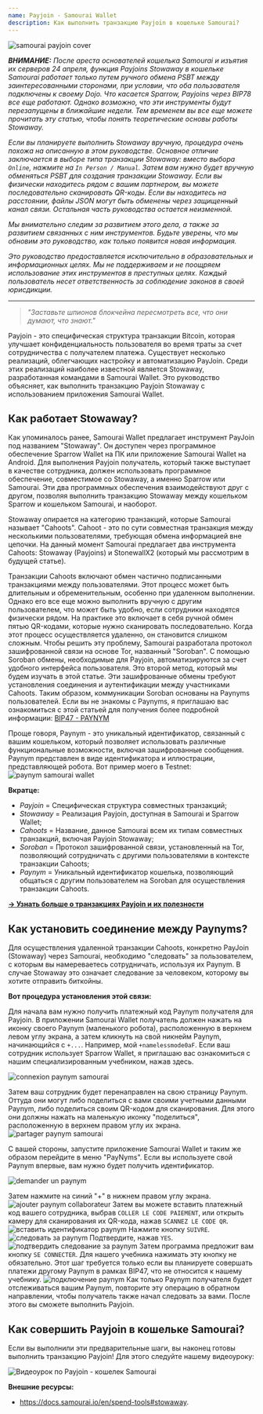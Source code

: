 ```yaml
---
name: Payjoin - Samourai Wallet
description: Как выполнить транзакцию Payjoin в кошельке Samourai?
---
```

![samourai payjoin cover](assets/cover.webp)

***ВНИМАНИЕ:** После ареста основателей кошелька Samourai и изъятия их серверов 24 апреля, функция Payjoins Stowaway в кошельке Samourai работает только путем ручного обмена PSBT между заинтересованными сторонами, при условии, что оба пользователя подключены к своему Dojo. Что касается Sparrow, Payjoins через BIP78 все еще работают. Однако возможно, что эти инструменты будут перезапущены в ближайшие недели. Тем временем вы все еще можете прочитать эту статью, чтобы понять теоретические основы работы Stowaway.*

_Если вы планируете выполнить Stowaway вручную, процедура очень похожа на описанную в этом руководстве. Основное отличие заключается в выборе типа транзакции Stowaway: вместо выбора `Online`, нажмите на `In Person / Manual`. Затем вам нужно будет вручную обменяться PSBT для создания транзакции Stowaway. Если вы физически находитесь рядом с вашим партнером, вы можете последовательно сканировать QR-коды. Если вы находитесь на расстоянии, файлы JSON могут быть обменены через защищенный канал связи. Остальная часть руководства остается неизменной._

_Мы внимательно следим за развитием этого дела, а также за развитием связанных с ним инструментов. Будьте уверены, что мы обновим это руководство, как только появится новая информация._

_Это руководство предоставляется исключительно в образовательных и информационных целях. Мы не поддерживаем и не поощряем использование этих инструментов в преступных целях. Каждый пользователь несет ответственность за соблюдение законов в своей юрисдикции._

---

> *"Заставьте шпионов блокчейна пересмотреть все, что они думают, что знают."*

Payjoin - это специфическая структура транзакции Bitcoin, которая улучшает конфиденциальность пользователя во время траты за счет сотрудничества с получателем платежа. Существует несколько реализаций, облегчающих настройку и автоматизацию PayJoin. Среди этих реализаций наиболее известной является Stowaway, разработанная командами в Samourai Wallet. Это руководство объясняет, как выполнить транзакцию Payjoin Stowaway с использованием приложения Samourai Wallet.

## Как работает Stowaway?

Как упоминалось ранее, Samourai Wallet предлагает инструмент PayJoin под названием "Stowaway". Он доступен через программное обеспечение Sparrow Wallet на ПК или приложение Samourai Wallet на Android. Для выполнения Payjoin получатель, который также выступает в качестве сотрудника, должен использовать программное обеспечение, совместимое со Stowaway, а именно Sparrow или Samourai. Эти два программных обеспечения взаимодействуют друг с другом, позволяя выполнить транзакцию Stowaway между кошельком Sparrow и кошельком Samourai, и наоборот.

Stowaway опирается на категорию транзакций, которые Samourai называет "Cahoots". Cahoot - это по сути совместная транзакция между несколькими пользователями, требующая обмена информацией вне цепочки. На данный момент Samourai предлагает два инструмента Cahoots: Stowaway (Payjoins) и StonewallX2 (который мы рассмотрим в будущей статье).

Транзакции Cahoots включают обмен частично подписанными транзакциями между пользователями. Этот процесс может быть длительным и обременительным, особенно при удаленном выполнении. Однако его все еще можно выполнить вручную с другим пользователем, что может быть удобно, если сотрудники находятся физически рядом. На практике это включает в себя ручной обмен пятью QR-кодами, которые нужно сканировать последовательно.
Когда этот процесс осуществляется удаленно, он становится слишком сложным. Чтобы решить эту проблему, Samourai разработала протокол зашифрованной связи на основе Tor, названный "Soroban". С помощью Soroban обмены, необходимые для Payjoin, автоматизируются за счет удобного интерфейса пользователя. Это второй метод, который мы будем изучать в этой статье.
Эти зашифрованные обмены требуют установления соединения и аутентификации между участниками Cahoots. Таким образом, коммуникации Soroban основаны на Paynyms пользователей. Если вы не знакомы с Paynyms, я приглашаю вас ознакомиться с этой статьей для получения более подробной информации: [BIP47 - PAYNYM](https://planb.network/tutorials/privacy/on-chain/paynym-bip47-a492a70b-50eb-4f95-a766-bae2c5535093)


Проще говоря, Paynym - это уникальный идентификатор, связанный с вашим кошельком, который позволяет использовать различные функциональные возможности, включая зашифрованные сообщения. Paynym представлен в виде идентификатора и иллюстрации, представляющей робота. Вот пример моего в Testnet: ![paynym samourai wallet](assets/en/1.webp)

**Вкратце:**
- _Payjoin_ = Специфическая структура совместных транзакций;
- _Stowaway_ = Реализация Payjoin, доступная в Samourai и Sparrow Wallet;
- _Cahoots_ = Название, данное Samourai всем их типам совместных транзакций, включая Payjoin Stowaway;
- _Soroban_ = Протокол зашифрованной связи, установленный на Tor, позволяющий сотрудничать с другими пользователями в контексте транзакции Cahoots;
- _Paynym_ = Уникальный идентификатор кошелька, позволяющий общаться с другим пользователем на Soroban для осуществления транзакции Cahoots.

[**-> Узнать больше о транзакциях Payjoin и их полезности**](https://planb.network/tutorials/privacy/on-chain/payjoin-848b6a23-deb2-4c5f-a27e-93e2f842140f)

## Как установить соединение между Paynyms?

Для осуществления удаленной транзакции Cahoots, конкретно PayJoin (Stowaway) через Samourai, необходимо "следовать" за пользователем, с которым вы намереваетесь сотрудничать, используя их Paynym. В случае Stowaway это означает следование за человеком, которому вы хотите отправить биткойны.

**Вот процедура установления этой связи:**

Для начала вам нужно получить платежный код Paynym получателя для Payjoin. В приложении Samourai Wallet получатель должен нажать на иконку своего Paynym (маленького робота), расположенную в верхнем левом углу экрана, а затем кликнуть на свой никнейм Paynym, начинающийся с `+...`. Например, мой `+namelessmode0aF`. Если ваш сотрудник использует Sparrow Wallet, я приглашаю вас ознакомиться с нашим специализированным учебником, нажав здесь.

![connexion paynym samourai](assets/notext/2.webp)

Затем ваш сотрудник будет перенаправлен на свою страницу Paynym. Оттуда они могут либо поделиться с вами своими учетными данными Paynym, либо поделиться своим QR-кодом для сканирования. Для этого они должны нажать на маленькую иконку "поделиться", расположенную в верхнем правом углу их экрана.
![partager paynym samourai](assets/en/1.webp)

С вашей стороны, запустите приложение Samourai Wallet и таким же образом перейдите в меню "PayNyms". Если вы используете свой Paynym впервые, вам нужно будет получить идентификатор.

![demander un paynym](assets/notext/3.webp)

Затем нажмите на синий "+" в нижнем правом углу экрана.
![ajouter paynym collaborateur](assets/notext/4.webp)
Затем вы можете вставить платежный код вашего сотрудника, выбрав `COLLER LE CODE PAIEMENT`, или открыть камеру для сканирования их QR-кода, нажав `SCANNEZ LE CODE QR`. ![вставить идентификатор paynym](assets/notext/5.webp)
Нажмите кнопку `SUIVRE`.
![следовать за paynym](assets/notext/6.webp)
Подтвердите, нажав `YES`.
![подтвердить следование за paynym](assets/notext/7.webp)
Затем программа предложит вам кнопку `SE CONNECTER`. Для нашего учебника нажимать эту кнопку не обязательно. Этот шаг требуется только если вы планируете совершать платежи другому Paynym в рамках BIP47, что не относится к нашему учебнику.
![подключение paynym](assets/notext/8.webp)
Как только Paynym получателя будет отслеживаться вашим Paynym, повторите эту операцию в обратном направлении, чтобы получатель также начал следовать за вами. После этого вы сможете выполнить Payjoin.

## Как совершить Payjoin в кошельке Samourai?

Если вы выполнили эти предварительные шаги, вы наконец готовы выполнить транзакцию Payjoin! Для этого следуйте нашему видеоуроку:

![Видеоурок по Payjoin - кошелек Samourai](https://youtu.be/FXW6XZim0ww?si=EXalYwK1t9DT48aE)

**Внешние ресурсы:**
- https://docs.samourai.io/en/spend-tools#stowaway.